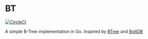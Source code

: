 # BT

[![CircleCI](https://circleci.com/gh/daicang/bt.svg?style=shield)](https://circleci.com/gh/daicang/bt.svg?style=shield)

A simple B-Tree implementation in Go. Inspired by [BTree](https://github.com/google/btree) and [BoltDB](https://github.com/boltdb/bolt)